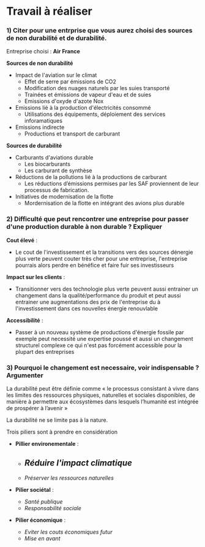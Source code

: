 
# Travail à réaliser

### 1) Citer pour une entrprise que vous aurez choisi des sources de non durabilité et de durabilité.

Entreprise choisi : **Air France**

**Sources de non durabilité**
- Impact de l'aviation sur le climat
	- Effet de serre par émissions de CO2
	- Modification des nuages naturels par les suies transporté
	- Trainées et émissions de vapeur d'eau et de suies
	- Emissions d'oxyde d'azote Nox
- Emissions lié à la production d'électricités consommé
	- Utilisations des équipements, déploiement des services inforamatiques
- Emissions indirecte
	- Productions et transport de carburant

**Sources de durabilité**
- Carburants d'aviations durable
	- Les biocarburants
	- Les carburant de synthèse
- Réductions de la pollutions lié à la productions de carburant
	- Les réductions d’émissions permises par les SAF proviennent de leur processus de fabrication.
- Initiatives de modernisation de la flotte
	- Mordernisation de la flotte en intégrant des avions plus durable

### 2) Difficulté que peut rencontrer une entreprise pour passer d'une production durable à non durable ? Expliquer

**Cout élevé** :
- Le cout de l'investissement et la transitions vers des sources dénergie plus verte peuvent couter très cher pour une entreprise, l'entreprise pourrais alors perdre en bénéfice et faire fuir ses investisseurs

**Impact sur les clients** : 
- Transitionner vers des technologie plus verte peuvent aussi entrainer un changement dans la qualité/performance du produit et peut aussi entrainer une augmentations des prix de l'entreprise du à l'investissement dans ces nouvelles énergie renouvlable

**Accessibilité** :
- Passer à un nouveau système de productions d'énergie fossile par exemple peut necessité une expertise poussé et aussi un changement structurel complexe ce qui n'est pas forcément accessible pour la plupart des entreprises

### 3) Pourquoi le changement est necessaire, voir indispensable ? Argumenter

La durabilité peut être définie comme « le processus consistant à vivre dans les limites des ressources physiques, naturelles et sociales disponibles, de manière à permettre aux écosystèmes dans lesquels l’humanité est intégrée de prospérer à l’avenir »

La durabilité ne se limite pas à la nature. 


Trois piliers sont à prendre en considération

- **Pillier environementale** :
	- *Réduire l'impact climatique*
		- 
	- *Préserver les ressources naturelles*
	  
- **Pilier sociétal** :
	- *Santé publique*
	- *Responsabilité sociale*
  
- **Pilier économique** :
	- *Eviter les couts économiques futur*
	- *Mise en avant*


